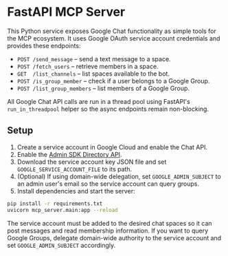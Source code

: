 # FastAPI MCP Server

This Python service exposes Google Chat functionality as simple tools for the MCP ecosystem.
It uses Google OAuth service account credentials and provides these endpoints:

- `POST /send_message` – send a text message to a space.
- `POST /fetch_users` – retrieve members in a space.
- `GET  /list_channels` – list spaces available to the bot.
- `POST /is_group_member` – check if a user belongs to a Google Group.
- `POST /list_group_members` – list members of a Google Group.

All Google Chat API calls are run in a thread pool using FastAPI's
`run_in_threadpool` helper so the async endpoints remain non-blocking.

## Setup

1. Create a service account in Google Cloud and enable the Chat API.
2. Enable the [Admin SDK Directory API](https://developers.google.com/admin-sdk/directory).
3. Download the service account key JSON file and set `GOOGLE_SERVICE_ACCOUNT_FILE` to its path.
4. (Optional) If using domain-wide delegation, set `GOOGLE_ADMIN_SUBJECT` to an admin user's email so the service account can query groups.
5. Install dependencies and start the server:

```bash
pip install -r requirements.txt
uvicorn mcp_server.main:app --reload
```

The service account must be added to the desired chat spaces so it can post messages and read membership information.
If you want to query Google Groups, delegate domain-wide authority to the service account and set `GOOGLE_ADMIN_SUBJECT` accordingly.
